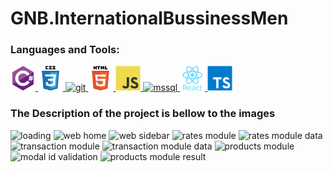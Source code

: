 # GNB.InternationalBussinessMen

<p align="left">
</p>

<h3 align="left">Languages and Tools:</h3>
<p align="left"> <a href="https://www.w3schools.com/cs/" target="_blank" rel="noreferrer"> <img src="https://raw.githubusercontent.com/devicons/devicon/master/icons/csharp/csharp-original.svg" alt="csharp" width="40" height="40"/> </a> <a href="https://www.w3schools.com/css/" target="_blank" rel="noreferrer"> <img src="https://raw.githubusercontent.com/devicons/devicon/master/icons/css3/css3-original-wordmark.svg" alt="css3" width="40" height="40"/> </a> <a href="https://git-scm.com/" target="_blank" rel="noreferrer"> <img src="https://www.vectorlogo.zone/logos/git-scm/git-scm-icon.svg" alt="git" width="40" height="40"/> </a> <a href="https://www.w3.org/html/" target="_blank" rel="noreferrer"> <img src="https://raw.githubusercontent.com/devicons/devicon/master/icons/html5/html5-original-wordmark.svg" alt="html5" width="40" height="40"/> </a> <a href="https://developer.mozilla.org/en-US/docs/Web/JavaScript" target="_blank" rel="noreferrer"> <img src="https://raw.githubusercontent.com/devicons/devicon/master/icons/javascript/javascript-original.svg" alt="javascript" width="40" height="40"/> </a> <a href="https://www.microsoft.com/en-us/sql-server" target="_blank" rel="noreferrer"> <img src="https://www.svgrepo.com/show/303229/microsoft-sql-server-logo.svg" alt="mssql" width="40" height="40"/> </a> <a href="https://reactjs.org/" target="_blank" rel="noreferrer"> <img src="https://raw.githubusercontent.com/devicons/devicon/master/icons/react/react-original-wordmark.svg" alt="react" width="40" height="40"/> </a> <a href="https://www.typescriptlang.org/" target="_blank" rel="noreferrer"> <img src="https://raw.githubusercontent.com/devicons/devicon/master/icons/typescript/typescript-original.svg" alt="typescript" width="40" height="40"/> </a> </p>

<h3>The Description of the project is bellow to the images</h3>

![loading](https://user-images.githubusercontent.com/16734057/183831694-62026257-1ac7-4d6d-b380-b047f1111a22.PNG)
![web home](https://user-images.githubusercontent.com/16734057/183831680-2dc5c300-539f-4e4c-9dfc-9edc8486f6ab.PNG)
![web sidebar](https://user-images.githubusercontent.com/16734057/183831721-754e9ee6-b607-4f21-84c9-4c242c0e1bfd.PNG)
![rates module](https://user-images.githubusercontent.com/16734057/183831743-d41203bd-f1a2-4ede-b1d7-f80f700d512c.PNG)
![rates module data](https://user-images.githubusercontent.com/16734057/183831744-3380a54d-8d79-4d59-8b99-e9a41e84701a.PNG)
![transaction module](https://user-images.githubusercontent.com/16734057/183831758-d85490b0-ed0c-4419-88dc-5f4f976e74aa.PNG)
![transaction module data](https://user-images.githubusercontent.com/16734057/183831763-400b2b29-ae9f-49a8-a914-0cfb351eb6c3.PNG)
![products module](https://user-images.githubusercontent.com/16734057/183831774-57dd43e9-81e2-4e77-9d52-8c2012e7bee3.PNG)
![modal id validation](https://user-images.githubusercontent.com/16734057/183831803-167a9feb-ca5c-4afb-bbee-82042ace39f1.PNG)
![products module result](https://user-images.githubusercontent.com/16734057/183831810-dd0e7f6c-e298-4cc4-b392-d403f3795bdc.PNG)

